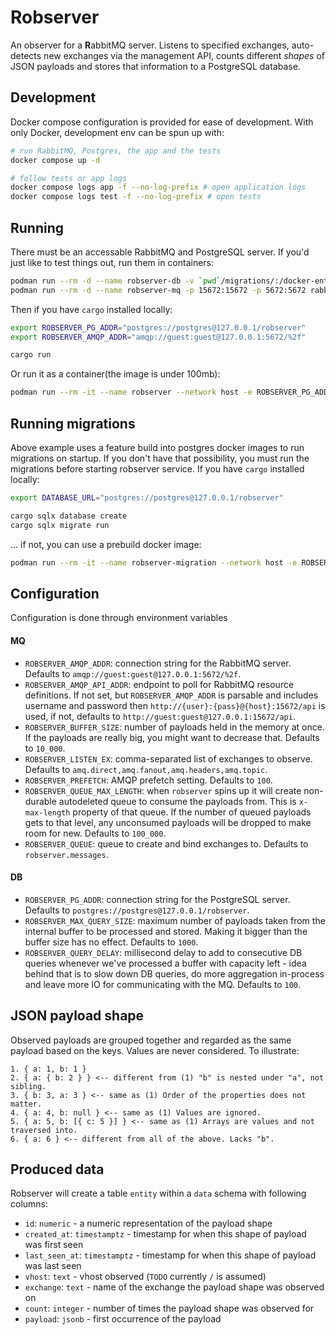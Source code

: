 # Robserver

An observer for a **R**abbitMQ server. Listens to specified exchanges, auto-detects new exchanges via the management API, counts different *shapes* of JSON payloads and stores that information to a PostgreSQL database.

## Development

Docker compose configuration is provided for ease of development. With only Docker, development env can be spun up with:

```bash
# run RabbitMQ, Postgres, the app and the tests
docker compose up -d

# follow tests or app logs
docker compose logs app -f --no-log-prefix # open application logs
docker compose logs test -f --no-log-prefix # open tests
```

## Running

There must be an accessable RabbitMQ and PostgreSQL server. If you'd just like to test things out, run them in containers:

```bash
podman run --rm -d --name robserver-db -v `pwd`/migrations/:/docker-entrypoint-initdb.d/:z -e POSTGRES_DB=robserver -e POSTGRES_HOST_AUTH_METHOD=trust -p 5432:5432 postgres
podman run --rm -d --name robserver-mq -p 15672:15672 -p 5672:5672 rabbitmq:3.10.7-management
```

Then if you have `cargo` installed locally:

```bash
export ROBSERVER_PG_ADDR="postgres://postgres@127.0.0.1/robserver"
export ROBSERVER_AMQP_ADDR="amqp://guest:guest@127.0.0.1:5672/%2f"

cargo run
```

Or run it as a container(the image is under 100mb):

```bash
podman run --rm -it --name robserver --network host -e ROBSERVER_PG_ADDR="postgres://postgres@127.0.0.1/robserver" -e ROBSERVER_AMQP_ADDR="amqp://guest:guest@127.0.0.1:5672/%2f" ghcr.io/rauno56/robserver:latest
```

## Running migrations

Above example uses a feature build into postgres docker images to run migrations on startup. If you don't have that possibility, you must run the migrations before starting robserver service. If you have `cargo` installed locally:

```bash
export DATABASE_URL="postgres://postgres@127.0.0.1/robserver"

cargo sqlx database create
cargo sqlx migrate run
```

... if not, you can use a prebuild docker image:

```bash
podman run --rm -it --name robserver-migration --network host -e ROBSERVER_PG_ADDR="postgres://postgres@127.0.0.1/robserver" ghcr.io/rauno56/robserver:latest-migration
```

## Configuration

Configuration is done through environment variables

#### MQ

- `ROBSERVER_AMQP_ADDR`: connection string for the RabbitMQ server. Defaults to `amqp://guest:guest@127.0.0.1:5672/%2f`.
- `ROBSERVER_AMQP_API_ADDR`: endpoint to poll for RabbitMQ resource definitions. If not set, but `ROBSERVER_AMQP_ADDR` is parsable and includes username and password then `http://{user}:{pass}@{host}:15672/api` is used, if not, defaults to `http://guest:guest@127.0.0.1:15672/api`.
- `ROBSERVER_BUFFER_SIZE`: number of payloads held in the memory at once. If the payloads are really big, you might want to decrease that. Defaults to `10_000`.
- `ROBSERVER_LISTEN_EX`: comma-separated list of exchanges to observe. Defaults to `amq.direct,amq.fanout,amq.headers,amq.topic`.
- `ROBSERVER_PREFETCH`: AMQP prefetch setting. Defaults to `100`.
- `ROBSERVER_QUEUE_MAX_LENGTH`: when `robserver` spins up it will create non-durable autodeleted queue to consume the payloads from. This is `x-max-length` property of that queue. If the number of queued payloads gets to that level, any unconsumed payloads will be dropped to make room for new. Defaults to `100_000`.
- `ROBSERVER_QUEUE`: queue to create and bind exchanges to. Defaults to `robserver.messages`.

#### DB

- `ROBSERVER_PG_ADDR`: connection string for the PostgreSQL server. Defaults to `postgres://postgres@127.0.0.1/robserver`.
- `ROBSERVER_MAX_QUERY_SIZE`: maximum number of payloads taken from the internal buffer to be processed and stored. Making it bigger than the buffer size has no effect. Defaults to `1000`.
- `ROBSERVER_QUERY_DELAY`: millisecond delay to add to consecutive DB queries whenever we've processed a buffer with capacity left - idea behind that is to slow down DB queries, do more aggregation in-process and leave more IO for communicating with the MQ. Defaults to `100`.

## JSON payload shape

Observed payloads are grouped together and regarded as the same payload based on the keys. Values are never considered. To illustrate:

```
1. { a: 1, b: 1 }
2. { a: { b: 2 } } <-- different from (1) "b" is nested under "a", not sibling.
3. { b: 3, a: 3 } <-- same as (1) Order of the properties does not matter.
4. { a: 4, b: null } <-- same as (1) Values are ignored.
5. { a: 5, b: [{ c: 5 }] } <-- same as (1) Arrays are values and not traversed into.
6. { a: 6 } <-- different from all of the above. Lacks "b".
```

## Produced data

Robserver will create a table `entity` within a `data` schema with following columns:

- `id`: `numeric` - a numeric representation of the payload shape
- `created_at`: `timestamptz` - timestamp for when this shape of payload was first seen
- `last_seen_at`: `timestamptz` - timestamp for when this shape of payload was last seen
- `vhost`: `text` - vhost observed (`TODO` currently `/` is assumed)
- `exchange`: `text` - name of the exchange the payload shape was observed on
- `count`: `integer` - number of times the payload shape was observed for
- `payload`: `jsonb` - first occurrence of the payload
